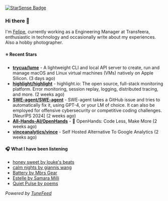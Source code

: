 <a href="https://starsense.app/developer-types" target="_blank"><img src="https://starsense.app/api/badge/?user=valtlfelipe" alt="StarSense Badge"></a>

### Hi there 👋

I'm [Felipe](https://felipevm.com), currently working as a Engineering Manager at Transfeera, enthusiastic in technology and occasionally write about my experiences. Also a hobby photographer.

#### ⭐ Recent Stars
- **[trycua/lume](https://github.com/trycua/lume)** - A lightweight CLI and local API server to create, run and manage macOS and Linux virtual machines (VMs) natively on Apple Silicon. (3 days ago)
- **[highlight/highlight](https://github.com/highlight/highlight)** - highlight.io: The open source, full-stack monitoring platform. Error monitoring, session replay, logging, distributed tracing, and more. (2 weeks ago)
- **[SWE-agent/SWE-agent](https://github.com/SWE-agent/SWE-agent)** - SWE-agent takes a GitHub issue and tries to automatically fix it, using GPT-4, or your LM of choice. It can also be employed for offensive cybersecurity or competitive coding challenges. [NeurIPS 2024]  (2 weeks ago)
- **[All-Hands-AI/OpenHands](https://github.com/All-Hands-AI/OpenHands)** - 🙌 OpenHands: Code Less, Make More (2 weeks ago)
- **[vinceanalytics/vince](https://github.com/vinceanalytics/vince)** - Self Hosted Alternative To Google Analytics (2 weeks ago)

#### 🎧 What I have been listening
- [honey sweet by louke&#39;s beats](https://open.spotify.com/track/6HMReqwhFiDYjXm9Yp008x)
- [calm nights by giannis wang](https://open.spotify.com/track/57KG77P6mmQvQassZqe5BI)
- [Battery by Mbrs Gear](https://open.spotify.com/track/2R1q865i7OzATBbZCoX1YI)
- [Estelle by Samara Milli](https://open.spotify.com/track/39j1lrsLa9jZ72Qx6PxJ2r)
- [Quiet Pulse by poems](https://open.spotify.com/track/7F3aYjhN3tF2s9d57s6IiC)

_Powered by [TuneFeed](https://tunefeed.app?ref=github.com)_


